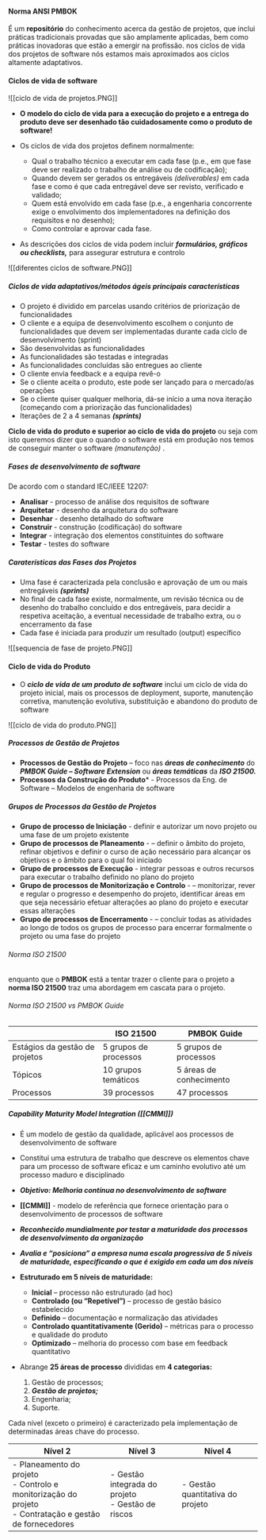#### Norma ANSI PMBOK 

É um **repositório** do conhecimento acerca da gestão de projetos, que inclui práticas tradicionais provadas que são amplamente aplicadas, bem como práticas inovadoras que estão a emergir na profissão.
nos ciclos de vida dos projetos de software nós estamos mais aproximados aos ciclos altamente adaptativos.

#### Ciclos de vida de software

![[ciclo de vida de projetos.PNG]]

- **O modelo do ciclo de vida para a execução do projeto e a entrega do produto deve ser desenhado tão cuidadosamente como o produto de software!**

- Os ciclos de vida dos projetos definem normalmente:
	- Qual o trabalho técnico a executar em cada fase (p.e., em que fase deve ser realizado o trabalho de análise ou de codificação);
	- Quando devem ser gerados os entregáveis *(deliverables)* em cada fase e como é que cada entregável deve ser revisto, verificado e validado;
	- Quem está envolvido em cada fase (p.e., a engenharia concorrente exige o envolvimento dos implementadores na definição dos requisitos e no desenho);
	- Como controlar e aprovar cada fase.

- As descrições dos ciclos de vida podem incluir ***formulários, gráficos ou checklists,*** para assegurar estrutura e controlo

![[diferentes ciclos de software.PNG]]

##### Ciclos de vida adaptativos/métodos ágeis principais características

- O projeto é dividido em parcelas usando critérios de priorização de funcionalidades
- O cliente e a equipa de desenvolvimento escolhem o conjunto de funcionalidades que devem ser implementadas durante cada ciclo de desenvolvimento (sprint)
- São desenvolvidas as funcionalidades
- As funcionalidades são testadas e integradas
- As funcionalidades concluídas são entregues ao cliente 
- O cliente envia feedback e a equipa revê-o 
- Se o cliente aceita o produto, este pode ser lançado para o mercado/as operações 
- Se o cliente quiser qualquer melhoria, dá-se início a uma nova iteração (começando com a priorização das funcionalidades)
- Iterações de 2 a 4 semanas ***(sprints)***

**Ciclo de vida do produto e superior ao ciclo de vida do projeto** ou seja com isto queremos dizer que o quando o software está em produção nos temos de conseguir manter o software *(manutenção)* .

##### Fases de desenvolvimento de software

De acordo com o standard IEC/IEEE 12207:
- **Analisar** - processo de análise dos requisitos de software
- **Arquitetar** - desenho da arquitetura do software
- **Desenhar** - desenho detalhado do software
- **Construir** - construção (codificação) do software
- **Integrar** - integração dos elementos constituintes do software
- **Testar** - testes do software

##### Caraterísticas das Fases dos Projetos

- Uma fase é caracterizada pela conclusão e aprovação de um ou mais entregáveis ***(sprints)***
- No final de cada fase existe, normalmente, um revisão técnica ou de desenho do trabalho concluído e dos entregáveis, para decidir a respetiva aceitação, a eventual necessidade de trabalho extra, ou o encerramento da fase
- Cada fase é iniciada para produzir um resultado (output) específico

![[sequencia de fase de projeto.PNG]]

#### Ciclo de vida do Produto

- O ***ciclo de vida de um produto de software*** inclui um ciclo de vida do projeto inicial, mais os processos de deployment, suporte, manutenção corretiva, manutenção evolutiva, substituição e abandono do produto de software

![[ciclo de vida do produto.PNG]]

##### Processos de Gestão de Projetos

- **Processos de Gestão do Projeto** – foco nas ***áreas de conhecimento*** do ***PMBOK Guide – Software Extension*** ou ***áreas temáticas*** da ***ISO 21500.***
- **Processos da Construção do Produto*** - Processos da Eng. de Software – Modelos de engenharia de software

##### Grupos de Processos da Gestão de Projetos

- **Grupo de processo de Iniciação** - definir e autorizar um novo projeto ou uma fase de um projeto existente
- **Grupo de processos de Planeamento** - – definir o âmbito do projeto, refinar objetivos e definir o curso de ação necessário para alcançar os objetivos e o âmbito para o qual foi iniciado
- **Grupo de processos de Execução** - integrar pessoas e outros recursos para executar o trabalho definido no plano do projeto
- **Grupo de processos de Monitorização e Controlo** - – monitorizar, rever e regular o progresso e desempenho do projeto, identificar áreas em que seja necessário efetuar alterações ao plano do projeto e executar essas alterações
- **Grupo de processos de Encerramento** - – concluir todas as atividades ao longo de todos os grupos de processo para encerrar formalmente o projeto ou uma fase do projeto

###### Norma ISO 21500

enquanto que o **PMBOK** está a tentar trazer o cliente para o projeto a **norma ISO 21500** traz uma abordagem em cascata para o projeto.

###### Norma ISO 21500 vs PMBOK Guide

|                                | ISO 21500             | PMBOK Guide             |
| ------------------------------ | --------------------- | ----------------------- |
| Estágios da gestão de projetos | 5 grupos de processos | 5 grupos de processos   |
| Tópicos                        | 10 grupos temáticos   | 5 áreas de conhecimento |
| Processos                      | 39 processos          | 47 processos            |
##### Capability Maturity Model Integration ([[CMMI]])

- É um modelo de gestão da qualidade, aplicável aos processos de desenvolvimento de software
- Constitui uma estrutura de trabalho que descreve os elementos chave para um processo de software eficaz e um caminho evolutivo até um processo maduro e disciplinado
- ***Objetivo: Melhoria contínua no desenvolvimento de software***
- **[[CMMI]]** - modelo de referência que fornece orientação para o desenvolvimento de processos de software
- ***Reconhecido mundialmente por testar a maturidade dos processos de desenvolvimento da organização***
- ***Avalia e “posiciona” a empresa numa escala progressiva de 5 níveis de maturidade, especificando o que é exigido em cada um dos níveis***

- **Estruturado em 5 níveis de maturidade:**
	- **Inicial** – processo não estruturado (ad hoc) 
	- **Controlado (ou “Repetível”)** – processo de gestão básico estabelecido 
	- **Definido** – documentação e normalização das atividades 
	- **Controlado quantitativamente (Gerido)** – métricas para o processo e qualidade do produto 
	- **Optimizado** – melhoria do processo com base em feedback quantitativo

- Abrange **25 áreas de processo** divididas em **4 categorias:**
	1) Gestão de processos; 
	2) ***Gestão de projetos;*** 
	3) Engenharia; 
	4) Suporte.

Cada nível (exceto o primeiro) é caracterizado pela implementação de determinadas áreas chave do processo.

| Nível 2                                                                                                       | Nível 3                                              | Nível 4                          |
| ------------------------------------------------------------------------------------------------------------- | ---------------------------------------------------- | -------------------------------- |
| - Planeamento do projeto <br>- Controlo e monitorização do projeto <br>- Contratação e gestão de fornecedores | - Gestão integrada do projeto <br>- Gestão de riscos | - Gestão quantitativa do projeto |

